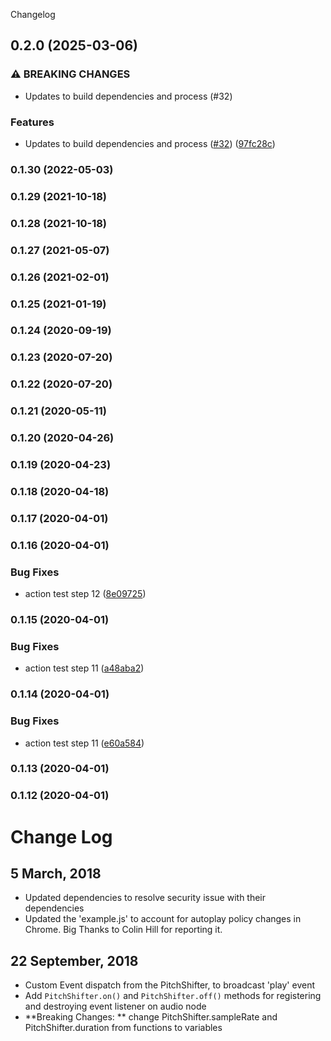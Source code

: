 Changelog
## 0.2.0 (2025-03-06)


### ⚠ BREAKING CHANGES

* Updates to build dependencies and process (#32)

### Features

* Updates to build dependencies and process ([#32](https://github.com/cutterbl/SoundTouchJS/issues/32)) ([97fc28c](https://github.com/cutterbl/SoundTouchJS/commit/97fc28c839457e2792751060321357342e7e7d34))

### 0.1.30 (2022-05-03)

### 0.1.29 (2021-10-18)

### 0.1.28 (2021-10-18)

### 0.1.27 (2021-05-07)

### 0.1.26 (2021-02-01)

### 0.1.25 (2021-01-19)

### 0.1.24 (2020-09-19)

### 0.1.23 (2020-07-20)

### 0.1.22 (2020-07-20)

### 0.1.21 (2020-05-11)

### 0.1.20 (2020-04-26)

### 0.1.19 (2020-04-23)

### 0.1.18 (2020-04-18)

### 0.1.17 (2020-04-01)

### 0.1.16 (2020-04-01)


### Bug Fixes

* action test step 12 ([8e09725](https://github.com/cutterbl/SoundTouchJS/commit/8e097257dd71d98b49f7a4aaeb409771bd65e1ac))

### 0.1.15 (2020-04-01)


### Bug Fixes

* action test step 11 ([a48aba2](https://github.com/cutterbl/SoundTouchJS/commit/a48aba209c2e0e35629bad5fb8a38b261a3457ee))

### 0.1.14 (2020-04-01)


### Bug Fixes

* action test step 11 ([e60a584](https://github.com/cutterbl/SoundTouchJS/commit/e60a58445f6a8aae4984e68d6ffde25403065765))

### 0.1.13 (2020-04-01)

### 0.1.12 (2020-04-01)

# Change Log

## 5 March, 2018

- Updated dependencies to resolve security issue with their dependencies
- Updated the 'example.js' to account for autoplay policy changes in Chrome. Big Thanks to Colin Hill for reporting it.

## 22 September, 2018

- Custom Event dispatch from the PitchShifter, to broadcast 'play' event
- Add `PitchShifter.on()` and `PitchShifter.off()` methods for registering and destroying event listener on audio node
- **Breaking Changes: ** change PitchShifter.sampleRate and PitchShifter.duration from functions to variables